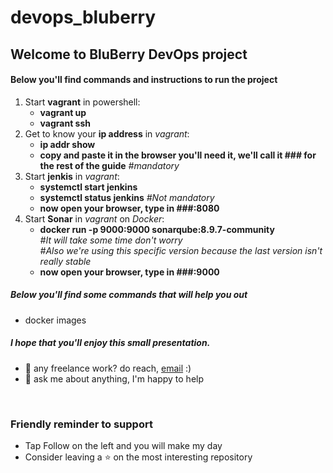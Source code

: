 # devops_bluberry
## Welcome to BluBerry DevOps project

 #### Below you'll find commands and instructions to run the project
<ol>
    <li>Start <strong>vagrant</strong> in powershell: 
        <ul>
            <li><strong>vagrant up</strong></li>
            <li><strong>vagrant ssh</strong></li>
        </ul>
    </li>
    <li>Get to know your <strong>ip address</strong> in <em>vagrant</em>: 
        <ul>
            <li><strong>ip addr show</strong></li>
            <li><strong>copy and paste it in the browser you'll need it, we'll call it ### for the rest of the guide</strong><em> #mandatory</em></li>
        </ul>
    </li>   
    <li>Start <strong>jenkis</strong> in <em>vagrant</em>: 
        <ul>
            <li><strong>systemctl start jenkins</strong></li>
            <li><strong>systemctl status jenkins</strong><em> #Not mandatory</em></li>
            <li><strong>now open your browser, type in ###:8080</strong></li>
        </ul>
    </li>   
    <li>Start <strong>Sonar</strong> in <em>vagrant</em> on <em>Docker</em>: 
        <ul>
            <li><strong>docker run -p 9000:9000 sonarqube:8.9.7-community</strong><br><em> #It will take some time don't worry <br>#Also we're using this specific version because the last version isn't really stable</em></li>
            <li><strong>now open your browser, type in ###:9000</strong></li>
        </ul>
    </li>    

</ol> 

##### Below you'll find some commands that will help you out
<ul><li>docker images</li></ul>

##### I hope that you'll enjoy this small presentation.

- 💼 any freelance work? do reach, [email](mailto:charfianas1@gmail.com) :)
- 💬 ask me about anything, I'm happy to help

<br>


### Friendly reminder to support
* Tap Follow on the left and you will make my day
* Consider leaving a :star: on the most interesting repository
<br>
